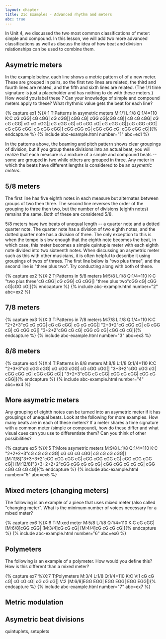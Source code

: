 ```yaml
---
layout: chapter
title: 21c Examples - Advanced rhythm and meters
abc: true
---
```


In Unit 4, we discussed the two most common classifications of meter: simple and compound. In this lesson, we will add two more advanced classifications as well as discuss the idea of how beat and division relationships can be used to combine them.

## Asymetric meters

In the example below, each line shows a metric pattern of of a new meter. These are grouped in pairs, so the first two lines are related, the third and fourth lines are related, and the fifth and sixth lines are related. (The 1/1 time signature is just a placeholder and has nothing to do with these meters.) How would you label these ? Can your knowledge of simple and compound meters apply to these? What rhythmic value gets the beat for each line?

{% capture ex1 %}X:1
T:Patterns in asymetric meters
M:1/1
L:1/8
Q:1/4=110
K:C
cG cGG| cG cGG| cG cGG|]
cGG cG| cGG cG|cGG cG|]
cG cG cGG| cG cG cGG| cG cG cGG|]
cG cGG cG| cG cGG cG| cG cGG cG|]
cG cGG cGG| cG cGG cGG| cG cGG cGG|]
cGG cGG cG| cGG cGG cG| cGG cGG cG|]{% endcapture %}
{% include abc-example.html number="1" abc=ex1 %}

In the patterns above, the beaming and pitch pattern shows clear groupings of division, but if you group these divisions into an actual beat, you will realize that each measure is a mixture of a simple and compound beats -- some are grouped in two while others are grouped in three. Any meter in which the beats have different lengths is considered to be an *asymetric meters*.

## 5/8 meters

The first line has five eighth notes in each measure but alternates between groups of two then three. The second line reverses the order of the grouping to three then two, but the number of divisions (eighth notes) remains the same. Both of these are considered 5/8. 

5/8 meters have two beats of unequal length -- a quarter note and a dotted quarter note. The quarter note has a division of two eighth notes, and the dotted quarter note has a division of three. The only exception to this is when the tempo is slow enough that the eighth note becomes the beat, in which case, this meter becomes a simple quintuple meter with each eighth note divided into two sixteenth notes. When discussing an asymetric meter such as this with other musicians, it is often helpful to describe it using groupings of twos of threes. The first line below is "two plus three", and the second line is "three plus two". Try conducting along with both of these.

{% capture ex2 %}X:2
T:Patterns in 5/8 meters
M:5/8
L:1/8
Q:1/4=110
K:C
"two plus three"cG cGG| cG cGG| cG cGG|]
"three plus two"cGG cG| cGG cG|cGG cG|]{% endcapture %}
{% include abc-example.html number="2" abc=ex2 %}

## 7/8 meters

{% capture ex3 %}X:3
T:Patterns in 7/8 meters
M:7/8
L:1/8
Q:1/4=110
K:C
"2+2+3"cG cG cGG| cG cG cGG| cG cG cGG|]
"2+3+2"cG cGG cG| cG cGG cG| cG cGG cG|]
"3+2+2"cGG cG cG| cGG cG cG| cGG cG cG|]{% endcapture %}
{% include abc-example.html number="3" abc=ex3 %}

## 8/8 meters

{% capture ex4 %}X:4
T:Patterns in 8/8 meters
M:8/8
L:1/8
Q:1/4=110
K:C
"2+3+3"cG cGG cGG| cG cGG cGG| cG cGG cGG|]
"3+3+2"cGG cGG cG| cGG cGG cG| cGG cGG cG|]
"3+2+3"cGG cG cGG| cGG cG cGG| cGG cG cGG|]{% endcapture %}
{% include abc-example.html number="4" abc=ex4 %}

## More asymetric meters

Any grouping of eighth notes can be turned into an asymetric meter if it has groupings of unequal beats. Look at the following for more examples. How many beats are in each of these meters? If a meter shares a time signature with a common meter (simple or compound), how do these differ and what visual cues can you use to differentiate them? Can you think of other possibilities?

{% capture ex5 %}X:5
T:More asymetric meters
M:9/8
L:1/8
Q:1/4=110
K:C
"2+2+2+3"cG cG cG cGG| cG cG cG cGG| cG cG cG cGG|]
[M:11/8]"3+3+3+2"cGG cGG cGG cG| cGG cGG cGG cG| cGG cGG cGG cG|]
[M:12/8]"3+3+2+2+2"cGG cGG cG cG cG| cGG cGG cG cG cG| cGG cGG cG cG cG|]{% endcapture %}
{% include abc-example.html number="5" abc=ex5 %}

## Mixed meters (changing meters)

The following is an example of a piece that uses mixed meter (also called "changing meter". What is the minimum number of voices necessary for a mixed meter?

{% capture ex6 %}X:6
T:Mixed meter
M:5/8
L:1/8
Q:1/4=110
K:C
cG cGG| [M:6/8]cGG cGG| [M:3/4]cG cG cG| [M:4/4]cG cG cG cG|]{% endcapture %}
{% include abc-example.html number="6" abc=ex6 %}

## Polymeters

The following is an example of a polymeter. How would you define this? How is this different than a mixed meter?

{% capture ex7 %}X:7
T:Polymeters
M:3/4
L:1/8
Q:1/4=110
K:C
V:1
cG cG cG| cG cG cG| cG cG cG|]
V:2
[M:6/8]EGG EGG| EGG EGG| EGG EGG|]{% endcapture %}
{% include abc-example.html number="7" abc=ex7 %}

## Metric modulation



## Asymetric beat divisions

quintuplets, setuplets